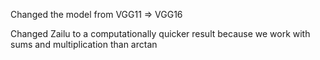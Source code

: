 Changed the model from VGG11 => VGG16

Changed Zailu to a computationally quicker result because we work with sums and multiplication than arctan